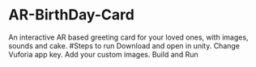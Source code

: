 # AR-BirthDay-Card
An interactive AR based greeting card for your loved ones, with images, sounds and cake.
#Steps to run
Download and open in unity.
Change Vuforia app key.
Add your custom images.
Build and Run
